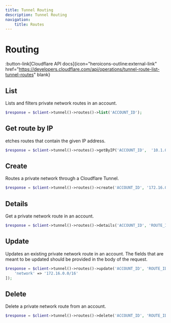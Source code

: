 ```yaml
---
title: Tunnel Routing
description: Tunnel Routing
navigation:
    title: Routes
---
```


# Routing

:button-link[Cloudflare API docs]{icon="heroicons-outline:external-link" href="https://developers.cloudflare.com/api/operations/tunnel-route-list-tunnel-routes" blank}

## List

Lists and filters private network routes in an account.

```php [php]
$response = $client->tunnel()->routes()->list('ACCOUNT_ID');
```

## Get route by IP

etches routes that contain the given IP address.

```php [php]
$response = $client->tunnel()->routes()->getByIP('ACCOUNT_ID',  '10.1.0.137');
```

## Create

Routes a private network through a Cloudflare Tunnel.

```php [php]
$response = $client->tunnel()->routes()->create('ACCOUNT_ID', '172.16.0.0/16', 'f70ff985-a4ef-4643-bbbc-4a0ed4fc8415', 'Example comment for this route.');
```

## Details

Get a private network route in an account.

```php [php]
$response = $client->tunnel()->routes()->details('ACCOUNT_ID', 'ROUTE_ID');
```

## Update

Updates an existing private network route in an account. The fields that are meant to be updated should be provided in the body of the request.

```php [php]
$response = $client->tunnel()->routes()->update('ACCOUNT_ID', 'ROUTE_ID', [
    'network' => '172.16.0.0/16'
]);
```

## Delete

Delete a private network route from an account.

```php [php]
$response = $client->tunnel()->routes()->delete('ACCOUNT_ID', 'ROUTE_ID');
```